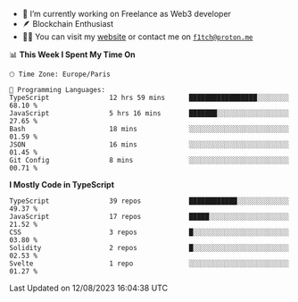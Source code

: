 - 🔭 I’m currently working on Freelance as Web3 developer
- 🪶 Blockchain Enthusiast
- 👨‍💻 You can visit my [website](https://f1tch.xyz) or contact me on [`f1tch@proton.me`](mailto:f1tch@proton.me)

<!--START_SECTION:waka-->
📊 **This Week I Spent My Time On** 

```text
🕑︎ Time Zone: Europe/Paris

💬 Programming Languages: 
TypeScript               12 hrs 59 mins      █████████████████░░░░░░░░   68.10 % 
JavaScript               5 hrs 16 mins       ███████░░░░░░░░░░░░░░░░░░   27.65 % 
Bash                     18 mins             ░░░░░░░░░░░░░░░░░░░░░░░░░   01.59 % 
JSON                     16 mins             ░░░░░░░░░░░░░░░░░░░░░░░░░   01.45 % 
Git Config               8 mins              ░░░░░░░░░░░░░░░░░░░░░░░░░   00.71 % 
```

**I Mostly Code in TypeScript** 

```text
TypeScript               39 repos            ████████████░░░░░░░░░░░░░   49.37 % 
JavaScript               17 repos            █████░░░░░░░░░░░░░░░░░░░░   21.52 % 
CSS                      3 repos             █░░░░░░░░░░░░░░░░░░░░░░░░   03.80 % 
Solidity                 2 repos             █░░░░░░░░░░░░░░░░░░░░░░░░   02.53 % 
Svelte                   1 repo              ░░░░░░░░░░░░░░░░░░░░░░░░░   01.27 % 
```




 Last Updated on 12/08/2023 16:04:38 UTC
<!--END_SECTION:waka-->
